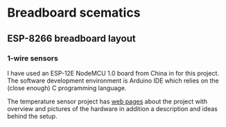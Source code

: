 # Breadboard scematics

## ESP-8266 breadboard layout

### 1-wire sensors 


I have used an ESP-12E NodeMCU 1.0 board from China in for this
project. The software development environment is Arduino IDE which
relies on the (close enough) C programming language.

The temperature sensor project has [web pages](https://sites.google.com/site/olewsaa/yacht-server-with-raspberry/temperature-monitoring) about the project with overview and pictures of the 
hardware in addition a description and ideas behind the setup.


